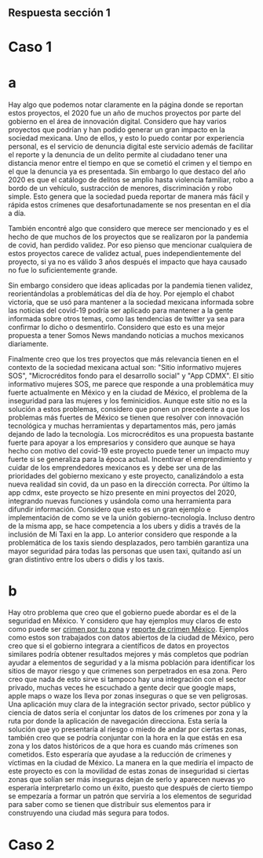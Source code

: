 ## Respuesta sección 1

# Caso 1

# a

Hay algo que podemos notar claramente en la página donde se reportan estos proyectos, el 2020 fue un año de muchos proyectos por parte del gobierno en el área de innovación digital.
Considero que hay varios proyectos que podrían y han podido generar un gran impacto en la sociedad mexicana. Uno de ellos, y esto lo puedo contar por experiencia personal, es el 
servicio de denuncia digital este servicio además de facilitar el reporte y la denuncia de un delito permite al ciudadano tener una distancia menor entre el tiempo en que se cometió el crimen
y el tiempo en el que la denuncia ya es presentada. Sin embargo lo que destaco del año 2020 es que el catálogo de delitos se amplio hasta violencia familiar, robo a bordo de un vehículo, 
sustracción de menores, discriminación y robo simple. Esto genera que la sociedad pueda reportar de manera más fácil y rápida estos crímenes que desafortunadamente se nos presentan en el 
día a día. 

También encontré algo que considero que merece ser mencionado y es el hecho de que muchos de los proyectos que se realizaron por la pandemia de covid, han perdido validez. Por eso
pienso que mencionar cualquiera de estos proyectos carece de validez actual, pues independientemente del proyecto, si ya no es válido 3 años después el impacto que haya causado no fue
lo suficientemente grande. 

Sin embargo considero que ideas aplicadas por la pandemia tienen validez, reorientándolas a problemáticas del día de hoy. Por ejemplo el chabot victoria, que se usó para mantener
a la sociedad mexicana informada sobre las noticias del covid-19 podría ser aplicado para mantener a la gente informada sobre otros temas, como las tendencias de twitter ya sea para
confirmar lo dicho o desmentirlo. Considero que esto es una mejor propuesta a tener Somos News mandando noticias a muchos mexicanos diariamente. 

Finalmente creo que los tres proyectos que más relevancia tienen en el contexto de la sociedad mexicana actual son: "Sitio informativo mujeres SOS", "Microcréditos fondo para el desarrollo
social" y  "App CDMX". El sitio informativo mujeres SOS, me parece que responde a una problemática muy fuerte actualmente en México y en la ciudad de México, el problema de la inseguridad
para las mujeres y los feminicidios. Aunque este sitio no es la solución a estos problemas, considero que ponen un precedente a que los problemas más fuertes de México se tienen que resolver
con innovación tecnológica y muchas herramientas y departamentos más, pero jamás dejando de lado la tecnología. Los microcréditos es una propuesta bastante fuerte para apoyar a los empresarios
y considero que aunque se haya hecho con motivo del covid-19 este proyecto puede tener un impacto muy fuerte si se generaliza para la época actual. Incentivar el emprendimiento y cuidar
de los emprendedores mexicanos es y debe ser una de las prioridades del gobierno mexicano y este proyecto, canalizándolo a esta nueva realidad sin covid, da un paso en la dirección correcta. 
Por último la app cdmx, este proyecto se hizo presente en mini proyectos del 2020, integrando nuevas funciones y usándola como una herramienta para difundir información. Considero que esto
es un gran ejemplo e implementación de como se ve la unión gobierno-tecnología. Incluso dentro de la misma app, se hace competencia a los ubers y didis a través de la inclusión de Mi Taxi
en la app. Lo anterior considero que responde a la problemática de los taxis siendo desplazados, pero también garantiza una mayor seguridad pára todas las personas que usen taxi, quitando
así un gran distintivo entre los ubers o didis y los taxis. 

# b

Hay otro problema que creo que el gobierno puede abordar es el de la seguridad en México. Y considero que hay ejemplos muy claros de esto como puede ser [crimen por tu zona](https://hoyodecrimen.com/)
y [reporte de crimen México](https://elcri.men/). Ejemplos como estos son trabajados con datos abiertos de la ciudad de México, pero creo que si el gobierno integrara a científicos de datos
en proyectos similares podría obtener resultados mejores y más completos que podrían ayudar a elementos de seguridad y a la misma población para identificar los sitios de mayor riesgo y 
que crimenes son perpetrados en esa zona. Pero creo que nada de esto sirve si tampoco hay una integración con el sector privado, muchas veces he escuchado a gente decir que
google maps, apple maps o waze los lleva por zonas inseguras o que se ven peligrosas. Una aplicación muy clara de la integración sector privado, sector público y ciencia de datos
sería el conjuntar los datos de los crímenes por zona y la ruta por donde la aplicación de navegación direcciona. Esta sería la solución que yo presentaría al riesgo o miedo de 
andar por ciertas zonas, también creo que se podría conjuntar con la hora en la que estás en esa zona y los datos históricos de a que hora es cuando más crímenes son cometidos. Esto
esperaría que ayudase a la reducción de crimenes y víctimas en la ciudad de México. La manera en la que mediría el impacto de este proyecto es con la movilidad de estas zonas de inseguridad
si ciertas zonas que solían ser más inseguras dejan de serlo y aparecen nuevas yo esperaría interpretarlo como un éxito, puesto que después de cierto tiempo se empezaría a formar un patrón
que serviría a los elementos de seguridad para saber como se tienen que distribuir sus elementos para ir construyendo una ciudad más segura para todos. 


# Caso 2









